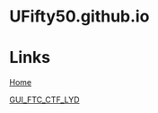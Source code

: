 # UFifty50.github.io

<html>
    <head>
        <title>UFifty50.github.io</title>
    </head>
    <body>
        <h1>Links</h1>
        <a href="https://ufifty50.github.io/home">Home</a>
        <p>
            <a href="https://ufifty50.github.io/GUI-FTC-CTF-LYD/">GUI_FTC_CTF_LYD</a>
        </p>
    </body>
</html>
